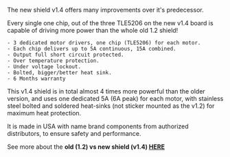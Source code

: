 The new shield v1.4 offers many improvements over it's predecessor.

Every single one chip, out of the three TLE5206 on the new v1.4 board is capable of driving more power than the whole old 1.2 shield!

    - 3 dedicated motor drivers, one chip (TLE5206) for each motor.
    - Each chip delivers up to 5A continuous, 15A combined.
    - Output full short circuit protected.
    - Over temperature protection.
    - Under voltage lockout.
    - Bolted, bigger/better heat sink.
    - 6 Months warranty



This v1.4 shield is in total almost 4 times more powerful than the older version, and uses one dedicated 5A (6A peak) for each motor, with stainless steel bolted and soldered heat-sinks (not sticker mounted as the v1.2) for maximum heat protection.

It is made in USA with name brand components from authorized distributors, to ensure safety and performance.

    
See more about the **old (1.2) vs new shield (v1.4) [HERE](https://www.eastbaysource.com/blogs/product-info/product-detail)**
